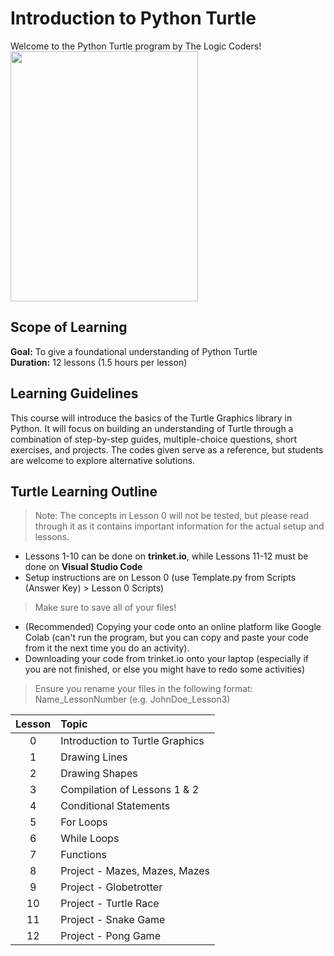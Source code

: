 # Introduction to Python Turtle
Welcome to the Python Turtle program by The Logic Coders!  
<img src="https://github.com/The-Logic-Coders/turtle-program/assets/97239180/c1d657c5-8f51-48e4-ae4e-dacc94b6122e" width="300" height="400">

## Scope of Learning
**Goal:** To give a foundational understanding of Python Turtle  
**Duration:** 12 lessons (1.5 hours per lesson)

## Learning Guidelines
This course will introduce the basics of the Turtle Graphics library in Python. It will focus on building an understanding of Turtle through a combination of step-by-step guides, multiple-choice questions, short exercises, and projects. The codes given serve as a reference, but students are welcome to explore alternative solutions.

## Turtle Learning Outline
> Note: The concepts in Lesson 0 will not be tested, but please read through it as it contains important information for the actual setup and lessons.
- Lessons 1-10 can be done on **trinket.io**, while Lessons 11-12 must be done on **Visual Studio Code**
- Setup instructions are on Lesson 0 (use Template.py from Scripts (Answer Key) > Lesson 0 Scripts)

> Make sure to save all of your files!
- (Recommended) Copying your code onto an online platform like Google Colab (can't run the program, but you can copy and paste your code from it the next time you do an activity).
- Downloading your code from trinket.io onto your laptop (especially if you are not finished, or else you might have to redo some activities)

> Ensure you rename your files in the following format: Name_LessonNumber (e.g. JohnDoe_Lesson3)

| **Lesson** | **Topic** |
| :-----: | :----- |
| 0 | Introduction to Turtle Graphics |
| 1 | Drawing Lines |
| 2 | Drawing Shapes |
| 3 | Compilation of Lessons 1 & 2 |
| 4 | Conditional Statements |
| 5 | For Loops |
| 6 | While Loops |
| 7 | Functions |
| 8 | Project - Mazes, Mazes, Mazes |
| 9 | Project - Globetrotter |
| 10 | Project - Turtle Race |
| 11 | Project - Snake Game |
| 12 | Project - Pong Game |